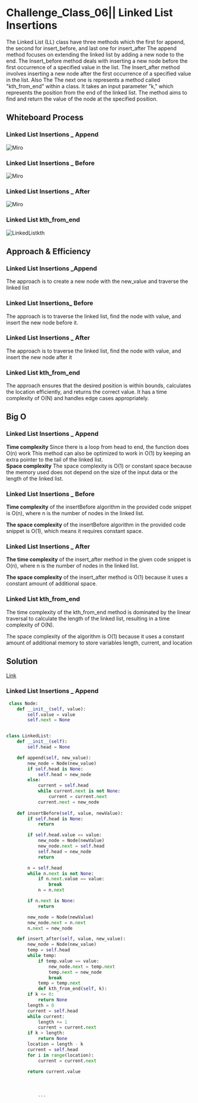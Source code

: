# Challenge_Class_06||  Linked List Insertions

The Linked List (LL) class have three methods which the first for append, the second for insert_before, and last one for insert_after
The append method focuses on extending the linked list by adding a new node to the end.
The Insert_before method deals with inserting a new node before the first occurrence of a specified value in the list.
The  Insert_after method involves inserting a new node after the first occurrence of a specified value in the list.
Also The The next one is represents a method called "kth_from_end" within a class. It takes an input parameter "k," which represents the position from the end of the linked list. The method aims to find and return the value of the node at the specified position.

## Whiteboard Process

### Linked List Insertions _ Append

![Miro](./miroL.png)

### Linked List Insertions _ Before

![Miro](./miro2.png)

### Linked List Insertions _ After

![Miro](./MiroP.png)

### Linked List kth_from_end

![LinkedListkth](./LinkedListkth.png)

## Approach & Efficiency

### Linked List Insertions _Append

The approach is to create a new node with the new_value and traverse the linked list

### Linked List Insertions_ Before

The approach is to traverse the linked list, find the node with value, and insert the new node before it.

### Linked List Insertions _ After

The approach is to traverse the linked list, find the node with value, and insert the new node after it

### Linked List kth_from_end

The approach ensures that the desired position is within bounds, calculates the location efficiently, and returns the correct value. It has a time complexity of O(N) and handles edge cases appropriately.

## Big O

### Linked List Insertions _ Append

**Time complexity** Since there is a loop from head to end, the function does O(n) work
This method can also be optimized to work in O(1) by keeping an extra pointer to the tail of the linked list.<br>
**Space complexity** The space complexity is O(1) or constant space because the memory used does not depend on the size of the input data or the length of the linked list.

### Linked List Insertions _ Before

**Time complexity** of the insertBefore algorithm in the provided code snippet is O(n), where n is the number of nodes in the linked list.

**The space complexity** of the insertBefore algorithm in the provided code snippet is O(1), which means it requires constant space.

### Linked List Insertions _ After

**The time complexity** of the insert_after method in the given code snippet is O(n), where n is the number of nodes in the linked list.

**The space complexity** of the insert_after method is O(1) because it uses a constant amount of additional space.

### Linked List kth_from_end

The time complexity of the kth_from_end method is dominated by the linear traversal to calculate the length of the linked list, resulting in a time complexity of O(N).

The space complexity of the algorithm is O(1) because it uses a constant amount of additional memory to store variables length, current, and location

## Solution

[Link](./inslinkedlist.py)

### Linked List Insertions _ Append

```python
 class Node:
    def __init__(self, value):
        self.value = value
        self.next = None


class LinkedList:
    def __init__(self):
        self.head = None

    def append(self, new_value):
        new_node = Node(new_value)
        if self.head is None:
            self.head = new_node
        else:
            current = self.head
            while current.next is not None:
                current = current.next
            current.next = new_node
            
    def insertBefore(self, value, newValue):
        if self.head is None:
            return

        if self.head.value == value:
            new_node = Node(newValue)
            new_node.next = self.head
            self.head = new_node
            return

        n = self.head
        while n.next is not None:
            if n.next.value == value:
                break
            n = n.next

        if n.next is None:
            return

        new_node = Node(newValue)
        new_node.next = n.next
        n.next = new_node

    def insert_after(self, value, new_value):
        new_node = Node(new_value)
        temp = self.head
        while temp:
            if temp.value == value:
                new_node.next = temp.next
                temp.next = new_node
                break
            temp = temp.next
            def kth_from_end(self, k):
        if k <= 0:
            return None
        length = 0
        current = self.head
        while current:
            length += 1
            current = current.next
        if k > length:
            return None
        location = length - k
        current = self.head
        for i in range(location):
            current = current.next

        return current.value


       

            ```
